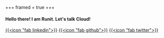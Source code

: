 +++
framed = true
+++

#### Hello there! I am Runit. Let's talk Cloud!

[{{<icon "fab linkedin">}}](https://www.linkedin.com/in/runit-misra/)   [{{<icon "fab github">}}](https://github.com/runitmisra)    [{{<icon "fab twitter">}}](https://twitter.com/babybadger78648)